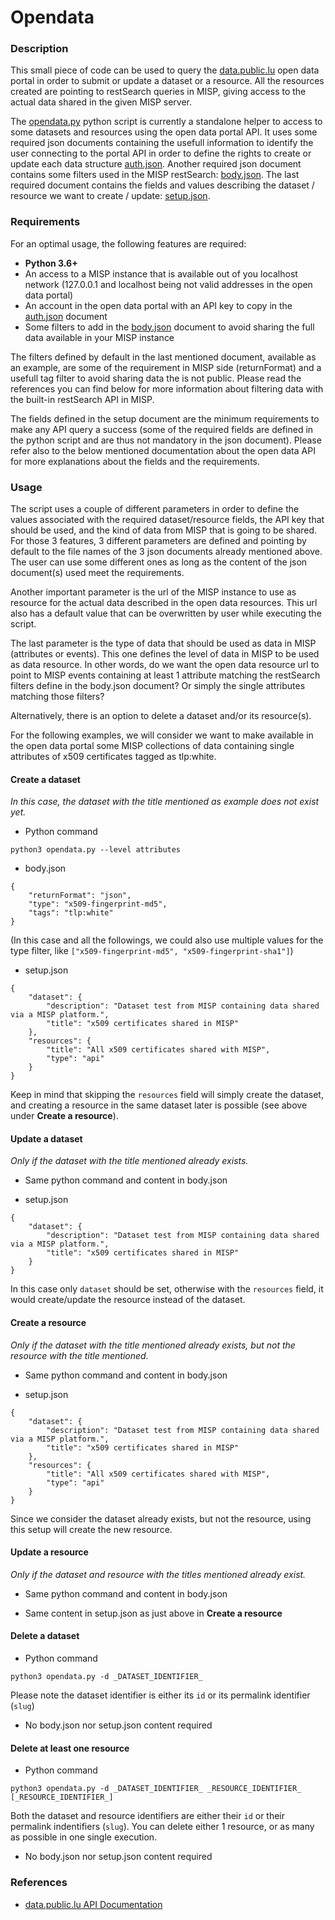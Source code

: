 # Opendata

### Description

This small piece of code can be used to query the [data.public.lu](https://data.public.lu) open data portal in order to submit or update a dataset or a resource. All the resources created are pointing to restSearch queries in MISP, giving access to the actual data shared in the given MISP server.

The [opendata.py](opendata.py) python script is currently a standalone helper to access to some datasets and resources using the open data portal API. It uses some required json documents containing the usefull information to identify the user connecting to the portal API in order to define the rights to create or update each data structure [auth.json](auth.json). Another required json document contains some filters used in the MISP restSearch: [body.json](body.json). The last required document contains the fields and values describing the dataset / resource we want to create / update: [setup.json](setup.json).

### Requirements

For an optimal usage, the following features are required:
- **Python 3.6+**
- An access to a MISP instance that is available out of you localhost network (127.0.0.1 and localhost being not valid addresses in the open data portal)
- An account in the open data portal with an API key to copy in the [auth.json](auth.json) document
- Some filters to add in the [body.json](body.json) document to avoid sharing the full data available in your MISP instance

The filters defined by default in the last mentioned document, available as an example, are some of the requirement in MISP side (returnFormat) and a usefull tag filter to avoid sharing data the is not public. Please read the references you can find below for more information about filtering data with the built-in restSearch API in MISP.

The fields defined in the setup document are the minimum requirements to make any API query a success (some of the required fields are defined in the python script and are thus not mandatory in the json document). Please refer also to the below mentioned documentation about the open data API for more explanations about the fields and the requirements.

### Usage

The script uses a couple of different parameters in order to define the values associated with the required dataset/resource fields, the API key that should be used, and the kind of data from MISP that is going to be shared. For those 3 features, 3 different parameters are defined and pointing by default to the file names of the 3 json documents already mentioned above. The user can use some different ones as long as the content of the json document(s) used meet the requirements.

Another important parameter is the url of the MISP instance to use as resource for the actual data described in the open data resources. This url also has a default value that can be overwritten by user while executing the script.

The last parameter is the type of data that should be used as data in MISP (attributes or events). This one defines the level of data in MISP to be used as data resource. In other words, do we want the open data resource url to point to MISP events containing at least 1 attribute matching the restSearch filters define in the body.json document? Or simply the single attributes matching those filters?

Alternatively, there is an option to delete a dataset and/or its resource(s).

For the following examples, we will consider we want to make available in the open data portal some MISP collections of data containing single attributes of x509 certificates tagged as tlp:white.

#### Create a dataset

_In this case, the dataset with the title mentioned as example does not exist yet._

- Python command
```
python3 opendata.py --level attributes
```

- body.json
```
{
    "returnFormat": "json",
    "type": "x509-fingerprint-md5",
    "tags": "tlp:white"
}
```
(In this case and all the followings, we could also use multiple values for the type filter, like `["x509-fingerprint-md5", "x509-fingerprint-sha1"]`)

- setup.json
```
{
    "dataset": {
        "description": "Dataset test from MISP containing data shared via a MISP platform.",
        "title": "x509 certificates shared in MISP"
    },
    "resources": {
        "title": "All x509 certificates shared with MISP",
        "type": "api"
    }
}
```
Keep in mind that skipping the `resources` field will simply create the dataset, and creating a resource in the same dataset later is possible (see above under **Create a resource**).

#### Update a dataset

_Only if the dataset with the title mentioned already exists._

- Same python command and content in body.json

- setup.json
```
{
    "dataset": {
        "description": "Dataset test from MISP containing data shared via a MISP platform.",
        "title": "x509 certificates shared in MISP"
    }
}
```
In this case only `dataset` should be set, otherwise with the `resources` field, it would create/update the resource instead of the dataset.

#### Create a resource

_Only if the dataset with the title mentioned already exists, but not the resource with the title mentioned._

- Same python command and content in body.json

- setup.json
```
{
    "dataset": {
        "description": "Dataset test from MISP containing data shared via a MISP platform.",
        "title": "x509 certificates shared in MISP"
    },
    "resources": {
        "title": "All x509 certificates shared with MISP",
        "type": "api"
    }
}
```
Since we consider the dataset already exists, but not the resource, using this setup will create the new resource.

#### Update a resource

_Only if the dataset and resource with the titles mentioned already exist._

- Same python command and content in body.json

- Same content in setup.json as just above in **Create a resource**

#### Delete a dataset

- Python command
```
python3 opendata.py -d _DATASET_IDENTIFIER_
```
Please note the dataset identifier is either its `id` or its permalink identifier (`slug`)

- No body.json nor setup.json content required

#### Delete at least one resource

- Python command
```
python3 opendata.py -d _DATASET_IDENTIFIER_ _RESOURCE_IDENTIFIER_ [_RESOURCE_IDENTIFIER_]
```
Both the dataset and resource identifiers are either their `id` or their permalink indentifiers (`slug`). You can delete either 1 resource, or as many as possible in one single execution.

- No body.json nor setup.json content required

### References

- [data.public.lu API Documentation](https://data.public.lu/fr/apidoc/)
